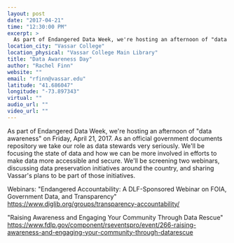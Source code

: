 ```yaml
---
layout: post
date: "2017-04-21"
time: "12:30:00 PM"
excerpt: >
  As part of Endangered Data Week, we're hosting an afternoon of "data awareness" on Friday, April 21, 2017. As an official government ...
location_city: "Vassar College"
location_physical: "Vassar College Main Library"
title: "Data Awareness Day"
author: "Rachel Finn"
website: ""
email: "rfinn@vassar.edu"
latitude: "41.686047"
longitude: "-73.897343"
virtual: ""
audio_url: ""
video_url: ""
---
```


As part of Endangered Data Week, we're hosting an afternoon of "data awareness" on Friday, April 21, 2017. As an official government documents repository we take our role as data stewards very seriously. We'll be focusing the state of data and how we can be more involved in efforts to make data more accessible and secure. We'll be screening two webinars, discussing data preservation initiatives around the country, and sharing Vassar's plans to be part of those initiatives.

Webinars:
"Endangered Accountability: A DLF-Sponsored Webinar on FOIA, Government Data, and Transparency" 
https://www.diglib.org/groups/transparency-accountability/

"Raising Awareness and Engaging Your Community Through Data Rescue" https://www.fdlp.gov/component/rseventspro/event/266-raising-awareness-and-engaging-your-community-through-datarescue

